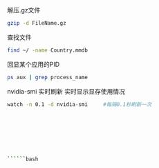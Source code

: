 解压.gz文件
```bash
gzip -d FileName.gz
```

查找文件
```bash
find ~/ -name Country.mmdb
```
回显某个应用的PID
```bash
ps aux | grep process_name 
```
nvidia-smi 实时刷新 实时显示显存使用情况
```bash
watch -n 0.1 -d nvidia-smi     #每隔0.1秒刷新一次
```

```bash

```

```bash

```

```bash

```
```bash

```
```bash

```
```bash

```
```bash

``````bash

```
